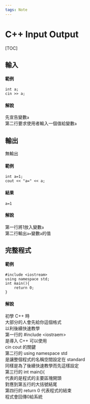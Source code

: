 ```yaml
---
tags: Note
---
```


# C++ Input Output

[TOC]

## 輸入
#### 範例
```cpp=
int a;
cin >> a;
```
#### 解說
先宣告變數`a`  
第二行要求使用者輸入一個值給變數`a`  
## 輸出
無輸出  
#### 範例
```cpp=
int a=1;
cout << "a=" << a;
```
#### 結果
```
a=1
```
#### 解說
第一行將1放入變數`a`  
第二行輸出`a=`變數`a`的值  
## 完整程式
#### 範例
```cpp=
#include <iostream>
using namespace std;
int main(){
    return 0;
}
```
#### 解說
初學 C\+\+ 時  
大部分的人會先給你這個格式  
以利後續快速教學  
第一行的 #include \<iostraem>  
是導入 C\+\+ 可以使用  
cin cout 的關鍵  
第二行的 using namespace std  
是讓整個程式的名稱空間設定在 standard  
同樣是為了後續快速教學而先這樣設定  
第三行的 int main\(\)\{  
代表的是程式的主要區塊開頭  
對應到第五行的大括號結尾  
第四行的 return 0 代表程式的結束  
程式會回傳0給系統  